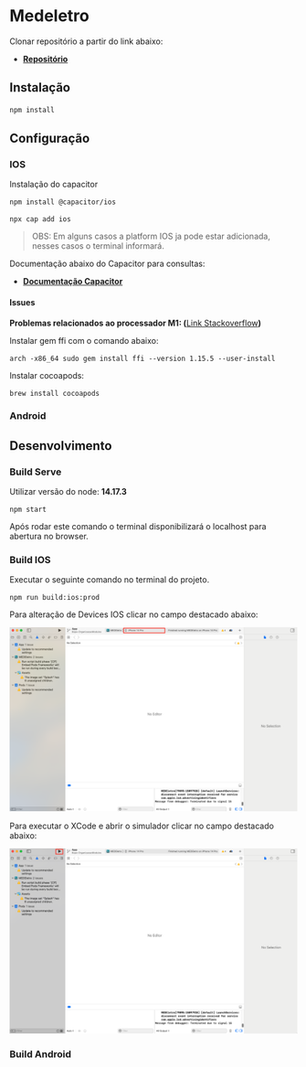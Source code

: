 # Medeletro

Clonar repositório a partir do link abaixo:

- **[Repositório](https://github.com/MEDGRUPOGIT/Medeletro)**
## Instalação

```bash
npm install
```

## Configuração

### IOS

Instalação do capacitor

```
npm install @capacitor/ios
```

```
npx cap add ios
```

>OBS: Em alguns casos a platform IOS ja pode estar adicionada, nesses casos o terminal informará.

Documentação abaixo do Capacitor para consultas:

- **[Documentação Capacitor](https://capacitorjs.com/docs/ios)**

#### Issues

**Problemas relacionados ao processador M1: (**[Link Stackoverflow](https://stackoverflow.com/questions/64698820/ignoring-ffi-1-13-1-because-its-extensions-are-not-built-try-gem-pristine-ffi)**)**

Instalar gem  ffi com o comando abaixo:

```
arch -x86_64 sudo gem install ffi --version 1.15.5 --user-install
```

Instalar cocoapods:

```
brew install cocoapods
```

### Android
## Desenvolvimento

### Build Serve

Utilizar versão do node: **14.17.3**

```
npm start
```

Após rodar este comando o terminal disponibilizará o localhost para abertura no browser.

### Build IOS

Executar o seguinte comando no terminal do projeto.

```
npm run build:ios:prod   
```

Para alteração de Devices IOS clicar no campo destacado abaixo:

![](../../static/img/docs/medeletro/alteracao-device.png)

Para executar o XCode e abrir o simulador clicar no campo destacado abaixo:

![](../../static/img/docs/medeletro/play-xcode.png)

### Build Android


